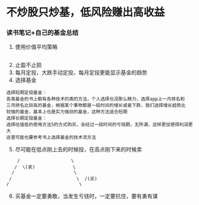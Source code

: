# 不炒股只炒基，低风险赚出高收益


### 读书笔记+自己的基金总结
1. 使用价值平均策略
```

```
2. 止盈不止损
3. 每月定投，大跌手动定投，每月定投更能显示基金的趋势
4. 选择基金
```
选择短期定投基金：
各类基金的书上都有各种技术的类的方法，个人选择也没那么精力，选择app上一月排名和
三月排名比较高的基金，根据某个事物都是一段时间的增长或者下跌，我们选择增长趋势比
较强的基金，基本上也是实力强劲的基金，这种方法适合短期
选择长期定投基金：
选择估值低的使用方法5的方式购买，会经过一段时间的亏钱期，无所谓，这样更加使得利润更大
这里可能也要参考书上选择基金的技术流方法
```
5. 尽可能在低点刚上去的时候投，在高点刚下来的时候卖
```
    /                   \
   /  \(卖)              \
  /                      \
 /                        \  /(买)
/                          \
```
6. 买基金一定要勇敢，当发生亏钱时，一定要抗住，要有勇有谋
